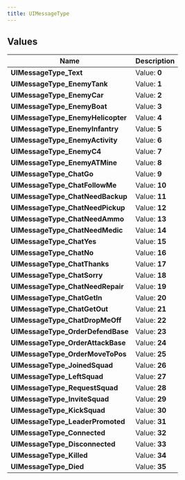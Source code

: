 ```yaml
---
title: UIMessageType
---
```


## Values
| Name | Description |
| ---- | ----------- |
| **UIMessageType_Text** | Value: **0** |
| **UIMessageType_EnemyTank** | Value: **1** |
| **UIMessageType_EnemyCar** | Value: **2** |
| **UIMessageType_EnemyBoat** | Value: **3** |
| **UIMessageType_EnemyHelicopter** | Value: **4** |
| **UIMessageType_EnemyInfantry** | Value: **5** |
| **UIMessageType_EnemyActivity** | Value: **6** |
| **UIMessageType_EnemyC4** | Value: **7** |
| **UIMessageType_EnemyATMine** | Value: **8** |
| **UIMessageType_ChatGo** | Value: **9** |
| **UIMessageType_ChatFollowMe** | Value: **10** |
| **UIMessageType_ChatNeedBackup** | Value: **11** |
| **UIMessageType_ChatNeedPickup** | Value: **12** |
| **UIMessageType_ChatNeedAmmo** | Value: **13** |
| **UIMessageType_ChatNeedMedic** | Value: **14** |
| **UIMessageType_ChatYes** | Value: **15** |
| **UIMessageType_ChatNo** | Value: **16** |
| **UIMessageType_ChatThanks** | Value: **17** |
| **UIMessageType_ChatSorry** | Value: **18** |
| **UIMessageType_ChatNeedRepair** | Value: **19** |
| **UIMessageType_ChatGetIn** | Value: **20** |
| **UIMessageType_ChatGetOut** | Value: **21** |
| **UIMessageType_ChatDropMeOff** | Value: **22** |
| **UIMessageType_OrderDefendBase** | Value: **23** |
| **UIMessageType_OrderAttackBase** | Value: **24** |
| **UIMessageType_OrderMoveToPos** | Value: **25** |
| **UIMessageType_JoinedSquad** | Value: **26** |
| **UIMessageType_LeftSquad** | Value: **27** |
| **UIMessageType_RequestSquad** | Value: **28** |
| **UIMessageType_InviteSquad** | Value: **29** |
| **UIMessageType_KickSquad** | Value: **30** |
| **UIMessageType_LeaderPromoted** | Value: **31** |
| **UIMessageType_Connected** | Value: **32** |
| **UIMessageType_Disconnected** | Value: **33** |
| **UIMessageType_Killed** | Value: **34** |
| **UIMessageType_Died** | Value: **35** |


